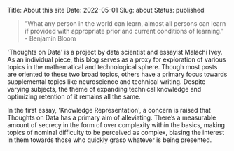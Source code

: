 Title: About this site
Date: 2022-05-01
Slug: about
Status: published

> "What any person in the world can learn, almost all persons can learn if provided with appropriate prior and current conditions of learning." - Benjamin Bloom

'Thoughts on Data' is a project by data scientist and essayist Malachi Ivey. As an individual piece, this blog serves as a proxy for exploration of various topics in the mathematical and technological sphere. Though most posts are oriented to these two broad topics, others have a primary focus towards supplemental topics like neuroscience and technical writing. Despite varying subjects, the theme of expanding technical knowledge and optimizing retention of it remains all the same. 

In the first essay, 'Knowledge Representation', a concern is raised that Thoughts on Data has a primary aim of alleviating. There’s a measurable amount of secrecy in the form of over complexity within the basics, making topics of nominal difficulty to be perceived as complex, biasing the interest in them towards those who quickly grasp whatever is being presented.